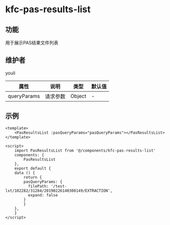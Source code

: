 # kfc-pas-results-list

## 功能
用于展示PAS结果文件列表

## 维护者
youli

| 属性        | 说明     | 类型   | 默认值 |
| ----------- | -------- | ------ | ------ |
| queryParams | 请求参数 | Object | -      |

## 示例
```
<template>
    <PasResultsList :pasQueryParams="pasQueryParams"></PasResultsList>
</template>

<script>
    import PasResultsList from '@/components/kfc-pas-results-list'
    components: {
        PasResultsList
    },
    export default {
    data () {
        return {
        pasQueryParams: {
          filePath: '/test-lxt/102282/31284/20190226140308149/EXTRACTION',
          expand: false
        }
        }
    },
    }
</script>
